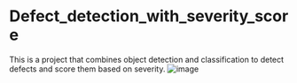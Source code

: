 # Defect_detection_with_severity_score
This is a project that combines object detection and classification to detect defects and score them based on severity.
![image](https://github.com/silicon-optronics-inc/Object_detection_with_severity_score/blob/master/doc/demo.gif)  
